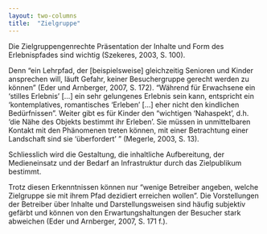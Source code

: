 ```yaml
---
layout: two-columns
title:  "Zielgruppe"
---
```

Die Zielgruppengenrechte Präsentation der Inhalte und Form des Erlebnispfades sind wichtig (Szekeres, 2003, S. 100).

Denn “ein Lehrpfad, der [beispielsweise] gleichzeitig Senioren und Kinder ansprechen will, läuft Gefahr, keiner Besuchergruppe gerecht werden zu können” (Eder und Arnberger, 2007, S. 172). “Während für Erwachsene ein ‘stilles Erlebnis’ [...] ein sehr gelungenes Erlebnis sein kann, entspricht ein ‘kontemplatives, romantisches ‘Erleben’ […] eher nicht den kindlichen Bedürfnissen”. Weiter gibt es für Kinder den “wichtigen ‘Nahaspekt’, d.h. ‘die Nähe des Objekts bestimmt ihr Erleben’. Sie müssen in unmittelbaren Kontakt mit den Phänomenen treten können, mit einer Betrachtung einer Landschaft sind sie ‘überfordert’ ” (Megerle, 2003, S. 13).

Schliesslich wird die Gestaltung, die inhaltliche Aufbereitung, der Medieneinsatz und der Bedarf an Infrastruktur durch das Zielpublikum bestimmt.

Trotz diesen Erkenntnissen können nur “wenige Betreiber angeben, welche Zielgruppe sie mit ihrem Pfad dezidiert erreichen wollen”. Die Vorstellungen der Betreiber über Inhalte und Darstellungsweisen sind häufig subjektiv gefärbt und können von den Erwartungshaltungen der Besucher stark abweichen (Eder und Arnberger, 2007, S. 171 f.).